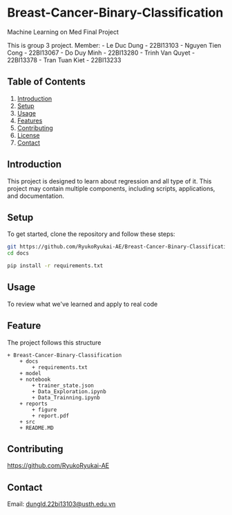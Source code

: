 # Breast-Cancer-Binary-Classification
Machine Learning on Med Final Project

This is group 3 project. Member:
    - Le Duc Dung - 22BI13103
    - Nguyen Tien Cong - 22BI13067
    - Do Duy Minh - 22BI13280
    - Trinh Van Quyet - 22BI13378
    - Tran Tuan Kiet - 22BI13233

## Table of Contents
1. [Introduction](#introduction)
2. [Setup](#setup)
3. [Usage](#usage)
4. [Features](#features)
5. [Contributing](#contributing)
6. [License](#license)
7. [Contact](#contact)

## Introduction

This project is designed to learn about regression and all type of it. This project may contain multiple components, including scripts, applications, and documentation.

## Setup

To get started, clone the repository and follow these steps:

```bash
git https://github.com/RyukoRyukai-AE/Breast-Cancer-Binary-Classification.git
cd docs

pip install -r requirements.txt
```

## Usage

To review what we've learned and apply to real code

## Feature

The project follows this structure

```
+ Breast-Cancer-Binary-Classification
    + docs
        + requirements.txt
    + model
    + notebook
        + trainer_state.json
        + Data_Exploration.ipynb
        + Data_Trainning.ipynb
    + reports
        + figure
        + report.pdf
    + src
    + README.MD
```

## Contributing

https://github.com/RyukoRyukai-AE

## Contact

Email: dungld.22bi13103@usth.edu.vn
